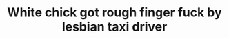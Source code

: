 ---
layout: post
title: White chick got rough finger fuck by lesbian taxi driver
duration: '05:04'
view: 181
rate: 2
video: 'https://flashservice.xvideos.com/embedframe/22859013'
category:
 - gorgeous
 - rough
 - busty
 - blonde
 - outdoor
 - stunning
 - lesbian
priority: 0.9
changefreq: daily
---
